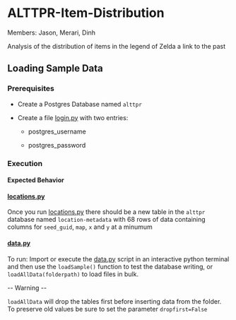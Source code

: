 # ALTTPR-Item-Distribution


Members: Jason, Merari, Dinh

Analysis of the distribution of items in the legend of Zelda a link to the past

## Loading Sample Data

### Prerequisites

- Create a Postgres Database named `alttpr`

- Create a file [login.py](login.py) with two entries:

  - postgres_username

  - postgres_password

### Execution

#### Expected Behavior

#### [locations.py](locations.py)

Once you run [locations.py](locations.py) there should be a new table in the `alttpr` database named `location-metadata` with 68 rows of data containing columns for `seed_guid`, `map`, `x` and `y` at a minumum

#### [data.py](data.py)

To run:  Import or execute the [data.py](data.py) script in an interactive python terminal and then use the `loadSample()` function to test the database writing, or `loadAllData(folderpath)` to load files in bulk.  

-- Warning --

`loadAllData` will drop the tables first before inserting data from the folder.  To preserve old values be sure to set the parameter `dropfirst=False`
